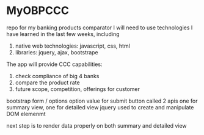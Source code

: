 # MyOBPCCC
repo for my banking products comparator
I will need to use technologies I have learned in the last few weeks, including
1) native web technologies: javascript, css, html
2) libraries: jquery, ajax, bootstrape

The app will provide CCC capabilities:
1) check compliance of big 4 banks
2) compare the product rate
3) future scope, competition, offerings for customer 

bootstrap form / options 
option value for submit button
called 2 apis one for summary view, one for detailed view
jquery used to create and manipulate DOM elemenmt

next step is to render data properly on both summary and detailed view

